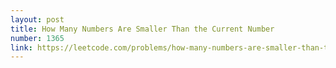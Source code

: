 ```yaml
---
layout: post
title: How Many Numbers Are Smaller Than the Current Number
number: 1365
link: https://leetcode.com/problems/how-many-numbers-are-smaller-than-the-current-number
---
```

